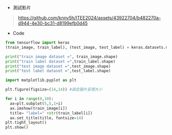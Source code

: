 - 測試影片  
> https://github.com/knnv5h/ITEE2024/assets/43922704/b482270a-d944-4e30-bc31-d8199efb0d45
>
- Code  
```python
from tensorflow import keras
(train_image, train_label), (test_image, test_label) = keras.datasets.mnist.load_data()

print("train image dataset =", train_image.shape)
print("train label dataset =",train_label.shape)
print("test image dataset =",test_image.shape)
print("test label dataset =",test_label.shape)
```

```python
import matplotlib.pyplot as plt

plt.figure(figsize=(14,14)) #設定圖片呈現大小

for i in range(0,10):
  ax=plt.subplot(5,5,1+i)
  ax.imshow(train_image[i])
  title= "label=" +str(train_label[i])
  ax.set_title(title, fontsize=14)
plt.tight_layout()
plt.show()
```
